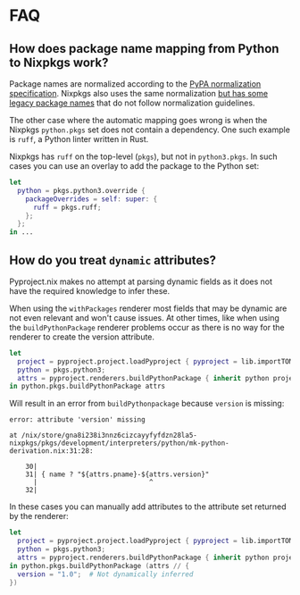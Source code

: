 # FAQ

## How does package name mapping from Python to Nixpkgs work?

Package names are normalized according to the [PyPA normalization specification](https://packaging.python.org/en/latest/specifications/name-normalization/#normalization).
Nixpkgs also uses the same normalization [but has some legacy package names](https://github.com/NixOS/nixpkgs/issues/245383) that do not follow normalization guidelines.

The other case where the automatic mapping goes wrong is when the Nixpkgs `python.pkgs` set does not contain a dependency.
One such example is `ruff`, a Python linter written in Rust.

Nixpkgs has `ruff` on the top-level (`pkgs`), but not in `python3.pkgs`.
In such cases you can use an overlay to add the package to the Python set:
``` nix
let
  python = pkgs.python3.override {
    packageOverrides = self: super: {
      ruff = pkgs.ruff;
    };
  };
in ...
```

## How do you treat `dynamic` attributes?

Pyproject.nix makes no attempt at parsing dynamic fields as it does not have the required knowledge to infer these.

When using the `withPackages` renderer most fields that may be dynamic are not even relevant and won't cause issues.
At other times, like when using the `buildPythonPackage` renderer problems occur as there is no way for the renderer to create the version attribute.

```nix
let
  project = pyproject.project.loadPyproject { pyproject = lib.importTOML ./pyproject.toml; };
  python = pkgs.python3;
  attrs = pyproject.renderers.buildPythonPackage { inherit python project; };
in python.pkgs.buildPythonPackage attrs
```

Will result in an error from `buildPythonpackage` because `version` is missing:

```
error: attribute 'version' missing

at /nix/store/gna8i238i3nnz6cizcayyfyfdzn28la5-nixpkgs/pkgs/development/interpreters/python/mk-python-derivation.nix:31:28:

    30|
    31| { name ? "${attrs.pname}-${attrs.version}"
      |                            ^
    32|
```

In these cases you can manually add attributes to the attribute set returned by the renderer:

```nix
let
  project = pyproject.project.loadPyproject { pyproject = lib.importTOML ./pyproject.toml; };
  python = pkgs.python3;
  attrs = pyproject.renderers.buildPythonPackage { inherit python project; };
in python.pkgs.buildPythonPackage (attrs // {
  version = "1.0";  # Not dynamically inferred
})
```
